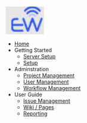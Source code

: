 ![alt-text](./img/jd_logo.png)

- [Home](/)
- Getting Started
  - [Server Setup](setup.md)
  - [Setup](installation.md)
- Adminstration
  - [Project Management](admin_project_manage.md)
  - [User Management](admin_user_manage.md)
  - [Workflow Management](workflow_manage.md)
- User Guide
  - [Issue Management](issue_manage.md)
  - [Wiki / Pages](pages.md)
  - [Reporting](reporting.md)